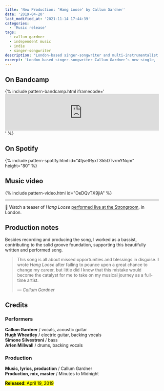 ```yaml
---
title: 'New Production: ‘Hang Loose’ by Callum Gardner'
date: '2019-04-20'
last_modified_at: '2021-11-14 17:44:39'
categories:
  - 'Music release'
tags:
  - callum gardner
  - independent music
  - indie
  - singer-songwriter
description: "London-based singer-songwriter and multi-instrumentalist Callum Gardner’s new single, 'Hang Loose', is out now. Produced by Minutes to Midnight."
excerpt: 'London-based singer-songwriter Callum Gardner’s new single, ‘Hang Loose’, is out now. Produced by Minutes to Midnight.'
---
```

## On Bandcamp

{% include pattern-bandcamp.html iframecode='<iframe style="border: 0; width: 100%; height: 120px;" src="https://bandcamp.com/EmbeddedPlayer/track=1148436830/size=large/bgcol=ffffff/linkcol=333333/tracklist=false/artwork=small/transparent=true/" seamless><a href="https://callumgardner.bandcamp.com/track/hang-loose">Hang Loose by Callum Gardner</a></iframe>' %}

## On Spotify

{% include pattern-spotify.html id="4fjsetRyxT355DTvrmYNqm" height="80" %}

## Music video

{% include pattern-video.html id="OeDQvTX9jiA" %}

---

🎥 Watch a teaser of _Hang Loose_ [performed live at the Strongroom](https://youtu.be/VqOZbBRU-H8), in London.

## Production notes

Besides recording and producing the song, I worked as a bassist, contributing to the solid groove foundation, supporting this beautifully written and performed song.

> This song is all about missed opportunities and blessings in disguise. I wrote _Hang Loose_ after failing to pounce upon a great chance to change my career, but little did I know that this mistake would become the catalyst for me to take on my musical journey as a full-time artist.
> 
> <cite>— Callum Gardner</cite>

## Credits

### Performers

**Callum Gardner** / vocals, acoustic guitar  
**Hugh Wheatley** / electric guitar, backing vocals  
**Simone Silvestroni** / bass  
**Arlen Millwall** / drums, backing vocals

### Production

**Music, lyrics, production** / Callum Gardner  
**Production, mix, master** / Minutes to Midnight  

<p class="detached"><mark class="m2m-highlight small"><strong>Released</strong>: April 19, 2019</mark></p>